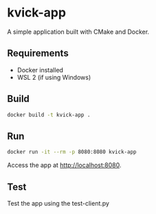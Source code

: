 
# kvick-app

A simple application built with CMake and Docker.

## Requirements

- Docker installed  
- WSL 2 (if using Windows)

## Build

```bash
docker build -t kvick-app .
```

## Run

```bash
docker run -it --rm -p 8080:8080 kvick-app
```

Access the app at [http://localhost:8080](http://localhost:8080).

## Test

Test the app using the test-client.py
